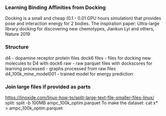 ### Learning Binding Affinities from Docking 
Docking is a small and cheap (0.1 - 0.01 GPU hours simulation) that provides pose and interaction energy for 2 bodies. 
The inspiration paper: Ultra-large library docking for discovering new chemotypes, Jiankun Lyi and others, Nature 2019

### Structure
d4 - dopamine receptor protein files
   dock6 files - files for docking new molecules to D4 with dock6
   raw         - raw parquet files with dockscores for learning
   processed   - graphs processed from raw files
   d4_100k_mine_model001 - trained model for energy prediction

### Join large files if provided as parts
https://linoxide.com/linux-how-to/split-large-text-file-smaller-files-linux/
split: split -b 100MB ampc_100k_optim.parquet
To make the dataset:
cat x* > ampc_100k_optim.parquet
